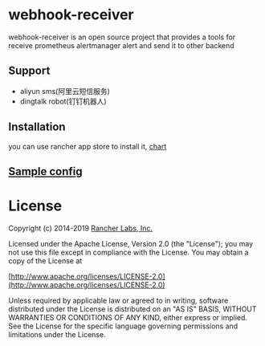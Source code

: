 # webhook-receiver

webhook-receiver is an open source project that provides a tools for receive prometheus alertmanager alert and send it to other backend

## Support

- aliyun sms(阿里云短信服务)
- dingtalk robot(钉钉机器人)

## Installation

you can use rancher app store to install it, [chart](https://github.com/gangchang/pandaria-catalog)

## [Sample config](https://github.com/cnrancher/webhook-receiver/blob/master/examples/config.yaml)


# License

Copyright (c) 2014-2019 [Rancher Labs, Inc.](http://rancher.com)

Licensed under the Apache License, Version 2.0 (the "License");
you may not use this file except in compliance with the License.
You may obtain a copy of the License at

[http://www.apache.org/licenses/LICENSE-2.0](http://www.apache.org/licenses/LICENSE-2.0)

Unless required by applicable law or agreed to in writing, software
distributed under the License is distributed on an "AS IS" BASIS,
WITHOUT WARRANTIES OR CONDITIONS OF ANY KIND, either express or implied.
See the License for the specific language governing permissions and
limitations under the License.